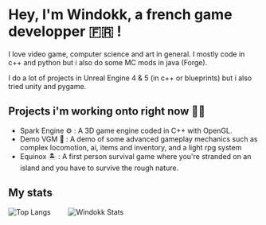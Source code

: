 
# Hey, I'm Windokk, a french game developper 🇫🇷 !

I love video game, computer science and art in general. I mostly code in c++ and python but i also do some MC mods in java (Forge).

I do a lot of projects in Unreal Engine 4 & 5 (in c++ or blueprints) but i also tried unity and pygame.

## Projects i'm working onto right now 👨‍💻

- Spark Engine ⚙️ : A 3D game engine coded in C++ with OpenGL.
- Demo VGM 🚶 : A demo of some advanced gameplay mechanics such as complex locomotion, ai, items and inventory, and a light rpg system
- Equinox 🏝️ : A first person survival game where you're stranded on an island and you have to survive the rough nature.

## My stats

![Top Langs](https://github-readme-stats.vercel.app/api/top-langs/?username=windokk&layout=donut&theme=algolia)&nbsp;&nbsp;&nbsp;&nbsp;&nbsp;&nbsp;&nbsp;&nbsp;&nbsp;![Windokk Stats](https://github-readme-stats.vercel.app/api?username=windokk&theme=algolia)
